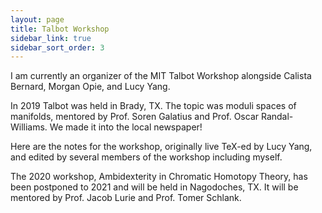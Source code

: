 ```yaml
---
layout: page
title: Talbot Workshop
sidebar_link: true
sidebar_sort_order: 3
---
```


I am currently an organizer of the MIT Talbot Workshop alongside Calista Bernard, Morgan Opie, and Lucy Yang.

In 2019 Talbot was held in Brady, TX. The topic was moduli spaces of manifolds, mentored by Prof. Soren Galatius and Prof. Oscar Randal-Williams. We made it into the local newspaper!

Here are the notes for the workshop, originally live TeX-ed by Lucy Yang, and edited by several members of the workshop including myself.

The 2020 workshop, Ambidexterity in Chromatic Homotopy Theory, has been postponed to 2021 and will be held in Nagodoches, TX. It will be mentored by Prof. Jacob Lurie and Prof. Tomer Schlank.
